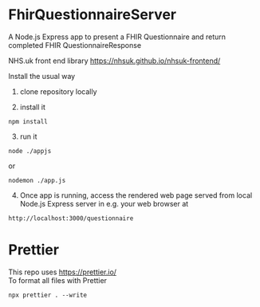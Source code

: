 # FhirQuestionnaireServer

A Node.js Express app to present a FHIR Questionnaire and return completed FHIR QuestionnaireResponse

NHS.uk front end library https://nhsuk.github.io/nhsuk-frontend/

Install the usual way

1. clone repository locally

2. install it

```
npm install
```

3. run it

```
node ./appjs
```

or

```
nodemon ./app.js
```

4. Once app is running, access the rendered web page served from local Node.js Express server in e.g. your web browser at

```
http://localhost:3000/questionnaire
```

# Prettier

This repo uses https://prettier.io/  
To format all files with Prettier

```
npx prettier . --write
```
